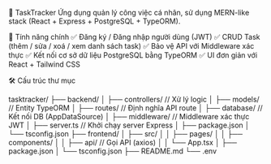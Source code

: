 📌 TaskTracker
Ứng dụng quản lý công việc cá nhân, sử dụng MERN-like stack (React + Express + PostgreSQL + TypeORM).

🚀 Tính năng chính
✅ Đăng ký / Đăng nhập người dùng (JWT)
✅ CRUD Task (thêm / sửa / xoá / xem danh sách task)
✅ Bảo vệ API với Middleware xác thực
✅ Kết nối cơ sở dữ liệu PostgreSQL bằng TypeORM
✅ UI đơn giản với React + Tailwind CSS

🛠 Cấu trúc thư mục 

tasktracker/
├── backend/
│   ├── controllers/       // Xử lý logic
│   ├── models/            // Entity TypeORM
│   ├── routes/            // Định nghĩa API route
│   ├── database/          // Kết nối DB (AppDataSource)
│   ├── middleware/        // Middleware xác thực JWT
│   ├── server.ts         // Khởi chạy server Express
│   ├── package.json
│   └── tsconfig.json
├── frontend/
│   ├── src/
│   │   ├── pages/
│   │   ├── components/
│   │   ├── api/          // Gọi API (axios)
│   │   └── App.tsx
│   ├── package.json
│   └── tsconfig.json
├── README.md
└── .env